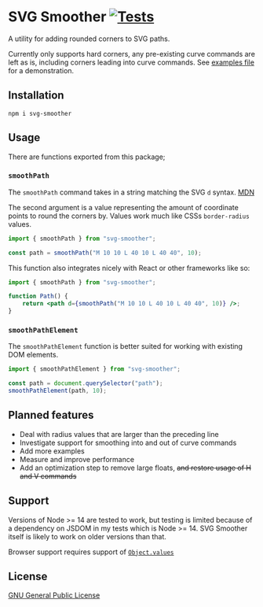 # SVG Smoother [![Tests](https://github.com/dispossible/svg-smoother/workflows/Tests/badge.svg)](https://github.com/dispossible/svg-smoother/actions/?query=workflow%3ATests)

A utility for adding rounded corners to SVG paths.

Currently only supports hard corners, any pre-existing curve commands are left as is, including corners leading into curve commands. See [examples file](https://htmlpreview.github.io/?https://github.com/dispossible/svg-smoother/blob/main/examples.html) for a demonstration.

## Installation

```
npm i svg-smoother
```

## Usage

There are functions exported from this package;

### `smoothPath`

The `smoothPath` command takes in a string matching the SVG `d` syntax. [MDN](https://developer.mozilla.org/en-US/docs/Web/SVG/Attribute/d)

The second argument is a value representing the amount of coordinate points to round the corners by. Values work much like CSSs `border-radius` values.

```js
import { smoothPath } from "svg-smoother";

const path = smoothPath("M 10 10 L 40 10 L 40 40", 10);
```

This function also integrates nicely with React or other frameworks like so:

```jsx
import { smoothPath } from "svg-smoother";

function Path() {
    return <path d={smoothPath("M 10 10 L 40 10 L 40 40", 10)} />;
}
```

### `smoothPathElement`

The `smoothPathElement` function is better suited for working with existing DOM elements.

```js
import { smoothPathElement } from "svg-smoother";

const path = document.querySelector("path");
smoothPathElement(path, 10);
```

## Planned features

-   Deal with radius values that are larger than the preceding line
-   Investigate support for smoothing into and out of curve commands
-   Add more examples
-   Measure and improve performance
-   Add an optimization step to remove large floats, ~~and restore usage of H and V commands~~

## Support

Versions of Node >= 14 are tested to work, but testing is limited because of a dependency on JSDOM in my tests which is Node >= 14. SVG Smoother itself is likely to work on older versions than that.

Browser support requires support of [`Object.values`](https://developer.mozilla.org/en-US/docs/Web/JavaScript/Reference/Global_objects/Object/values#browser_compatibility)

## License

[GNU General Public License](LICENSE)
